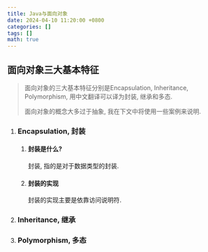 ```yaml
---
title: Java与面向对象
date: 2024-04-10 11:20:00 +0800
categories: []
tags: []
math: true
---
```


## 面向对象三大基本特征

> 面向对象的三大基本特征分别是Encapsulation, Inheritance, Polymorphism, 用中文翻译可以译为封装, 继承和多态.
> 
>面向对象的概念大多过于抽象, 我在下文中将使用一些案例来说明.

1. ### Encapsulation, 封装

   1. #### 封装是什么?

        封装, 指的是对于数据类型的封装. 
   
   2. #### 封装的实现
   
        封装的实现主要是依靠访问说明符. 

2. ### Inheritance, 继承



3. ### Polymorphism, 多态



